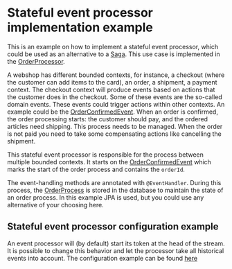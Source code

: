 # Stateful event processor implementation example

This is an example on how to implement a stateful event processor, which could be used as an alternative to a [Saga](../saga). This use case is implemented in the [OrderProcessor](src/main/java/io/axoniq/dev/samples/orderprocessor/OrderProcessor.java).

A webshop has different bounded contexts, for instance, a checkout (where the customer can add items to the card), an order, a shipment, a payment context. The checkout context will produce events based on actions that the customer does in the checkout. Some of these events are the so-called domain events. These events could trigger actions within other contexts. An example could be the [OrderConfirmedEvent](src/main/java/io/axoniq/dev/samples/order/api/OrderConfirmedEvent.java). When an order is confirmed, the order processing starts: the customer should pay, and the ordered articles need shipping. This process needs to be managed. When the order is not paid you need to take some compensating actions like cancelling the shipment.

This stateful event processor is responsible for the process between multiple bounded contexts. It starts on the [OrderConfirmedEvent](src/main/java/io/axoniq/dev/samples/order/api/OrderConfirmedEvent.java) which marks the start of the order process and contains the `orderId`.

The event-handling methods are annotated with `@EventHandler`. During this process, the [OrderProcess](src/main/java/io/axoniq/dev/samples/orderprocessor/OrderProcess.java) is stored in the database to maintain the state of an order process. In this example JPA is used, but you could use any alternative of your choosing here.

## Stateful event processor configuration example

An event processor will (by default) start its token at the head of the stream. It is possible to change this behavior and let the processor take all historical events into account. The configuration example can be found [here](src/main/java/io/axoniq/dev/samples/config/OrderProcessorConfig.java)
